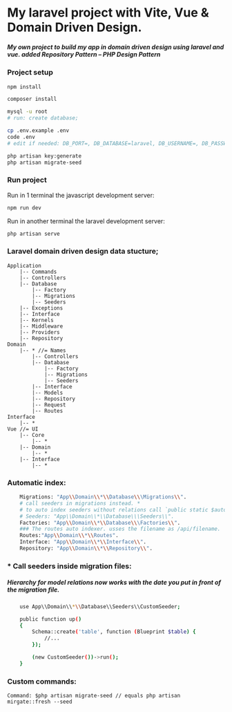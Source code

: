 # My laravel project with Vite, Vue & Domain Driven Design.

##### My own project to build my app in domain driven design using laravel and vue. added Repository Pattern – PHP Design Pattern

### Project setup

```sh
npm install

composer install

mysql -u root
# run: create database;

cp .env.example .env
code .env
# edit if needed: DB_PORT=, DB_DATABASE=laravel, DB_USERNAME=, DB_PASSWORD=

php artisan key:generate
php artisan migrate-seed
```

### Run project

Run in 1 terminal the javascript development server:

```sh
npm run dev
```

Run in another terminal the laravel development server:

```sh
php artisan serve
```

### Laravel domain driven design data stucture;
    Application
        |-- Commands
        |-- Controllers
        |-- Database
            |-- Factory
            |-- Migrations
            |-- Seeders
        |-- Exceptions
        |-- Interface
        |-- Kernels
        |-- Middleware
        |-- Providers
        |-- Repository
    Domain
        |-- * //= Names
            |-- Controllers
            |-- Database
                |-- Factory
                |-- Migrations
                |-- Seeders
            |-- Interface
            |-- Models
            |-- Repository
            |-- Request
            |-- Routes
    Interface
        |-- *
    Vue //= UI
        |-- Core
            |-- *
        |-- Domain
            |-- *
        |-- Interface
            |-- *
    
    
### Automatic index:
```sh
    Migrations: "App\\Domain\\*\\Database\\\Migrations\\".
    # call seeders in migrations instead. *
    # to auto index seeders without relations call `public static $autoIndex = true;` inside seeder file.
    # Seeders: "App\\Domain\\*\\Database\\\Seeders\\".
    Factories: "App\\Domain\\*\\Database\\\Factories\\".
    ### The routes auto indexer. usses the filename as /api/filename.
    Routes:"App\\Domain\\*\\Routes".
    Interface: "App\\Domain\\*\\Interface\\".
    Repository: "App\\Domain\\*\\Repository\\".
```

### * Call seeders inside migration files: 
##### Hierarchy for model relations now works with the date you put in front of the migration file.
```sh
    use App\\Domain\\*\\Database\\Seeders\\CustomSeeder;

    public function up()
    {
        Schema::create('table', function (Blueprint $table) {
            //...
        });

        (new CustomSeeder())->run();
    }
```

### Custom commands:
    Command: $php artisan migrate-seed // equals php artisan mirgate::fresh --seed 
